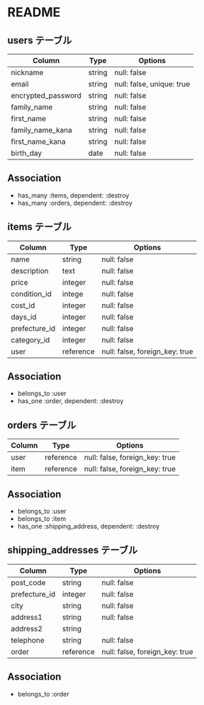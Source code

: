 # README

## users テーブル

| Column             | Type      | Options                        |
| ------------------ | --------- | ------------------------------ |
| nickname           | string    | null: false                    |
| email              | string    | null: false, unique: true      |
| encrypted_password | string    | null: false                    |
| family_name        | string    | null: false                    |
| first_name         | string    | null: false                    |
| family_name_kana   | string    | null: false                    |
| first_name_kana    | string    | null: false                    |
| birth_day          | date      | null: false                    |

## Association
- has_many :items, dependent: :destroy
- has_many :orders, dependent: :destroy



## items テーブル

| Column             | Type      | Options                        |
| ------------------ | --------- | ------------------------------ |
| name               | string    | null: false                    |
| description        | text      | null: false                    |
| price              | integer   | null: false                    |
| condition_id       | intege    | null: false                    |
| cost_id            | integer   | null: false                    |
| days_id            | integer   | null: false                    |
| prefecture_id      | integer   | null: false                    |
| category_id        | integer   | null: false                    |
| user               | reference | null: false, foreign_key: true |

## Association
- belongs_to :user
- has_one :order, dependent: :destroy



## orders テーブル

| Column             | Type      | Options                        |
| ------------------ | --------- | ------------------------------ |
| user               | reference | null: false, foreign_key: true |
| item               | reference | null: false, foreign_key: true |


## Association
- belongs_to :user
- belongs_to :item
- has_one :shipping_address, dependent: :destroy


## shipping_addresses テーブル

| Column             | Type      | Options                        |
| ------------------ | ----------| ------------------------------ |
| post_code          | string    | null: false                    |
| prefecture_id      | integer   | null: false                    |
| city               | string    | null: false                    |
| address1           | string    | null: false                    |
| address2           | string    |                                |
| telephone          | string    | null: false                    |
| order              | reference | null: false, foreign_key: true |

## Association
- belongs_to :order

